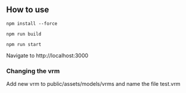 ## How to use

``` npm install --force ```

``` npm run build ```

``` npm run start ```

Navigate to http://localhost:3000

### Changing the vrm

Add new vrm to public/assets/models/vrms and name the file test.vrm